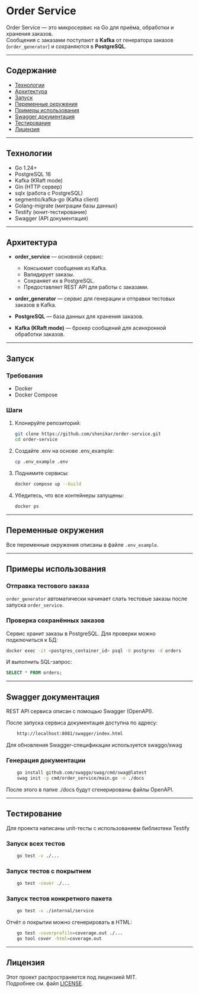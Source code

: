 # Order Service

Order Service — это микросервис на Go для приёма, обработки и хранения заказов.  
Сообщения с заказами поступают в **Kafka** от генератора заказов (`order_generator`) и сохраняются в **PostgreSQL**.

---

## Содержание

- [Технологии](#технологии)
- [Архитектура](#архитектура)
- [Запуск](#запуск)
- [Переменные окружения](#переменные-окружения)
- [Примеры использования](#примеры-использования)
- [Swagger документация](#swagger-документация)
- [Тестирование](#тестирование)
- [Лицензия](#лицензия)

---

## Технологии

- Go 1.24+
- PostgreSQL 16
- Kafka (KRaft mode)
- Gin (HTTP сервер)
- sqlx (работа с PostgreSQL)
- segmentio/kafka-go (Kafka client)
- Golang-migrate (миграции базы данных)
- Testify (юнит-тестирование)
- Swagger (API документация)

---

## Архитектура

- **order_service** — основной сервис:
  - Консьюмит сообщения из Kafka.
  - Валидирует заказы.
  - Сохраняет их в PostgreSQL.
  - Предоставляет REST API для работы с заказами.

- **order_generator** — сервис для генерации и отправки тестовых заказов в Kafka.

- **PostgreSQL** — база данных для хранения заказов.

- **Kafka (KRaft mode)** — брокер сообщений для асинхронной обработки заказов.

---

## Запуск

### Требования

- Docker
- Docker Compose

### Шаги

1. Клонируйте репозиторий:

   ```bash
   git clone https://github.com/shenikar/order-service.git
   cd order-service
    ```

2. Создайте .env на основе .env_example:

    ```bash
    cp .env_example .env
    ```

3. Поднимите сервисы:

    ```bash
    docker compose up --build
    ```

4. Убедитесь, что все контейнеры запущены:

    ```bash
    docker ps
    ```

---

## Переменные окружения

Все переменные окружения описаны в файле `.env_example`.

---

## Примеры использования

### Отправка тестового заказа

`order_generator` автоматически начинает слать тестовые заказы после запуска `order_service`.

### Проверка сохранённых заказов

Сервис хранит заказы в PostgreSQL. Для проверки можно подключиться к БД:

```bash
docker exec -it <postgres_container_id> psql -U postgres -d orders
```

И выполнить SQL-запрос:

```sql
SELECT * FROM orders;
```

---

## Swagger документация

REST API сервиса описан с помощью Swagger (OpenAPI).

После запуска сервиса документация доступна по адресу:
```bash
    http://localhost:8081/swagger/index.html
```
Для обновления Swagger-спецификации используется swaggo/swag
### Генерация документации
```bash
    go install github.com/swaggo/swag/cmd/swag@latest
    swag init -g cmd/order_service/main.go -o ./docs
```
После этого в папке ./docs будут сгенерированы файлы OpenAPI.

---

## Тестирование

Для проекта написаны unit-тесты с использованием библиотеки Testify
### Запуск всех тестов
```bash
    go test -v ./...
```
### Запуск тестов с покрытием
```bash
    go test -cover ./...
```
### Запуск тестов конкретного пакета
```bash
    go test -v ./internal/service
```
Отчёт о покрытии можно сгенерировать в HTML:
```bash
    go test -coverprofile=coverage.out ./...
    go tool cover -html=coverage.out
```
---
## Лицензия

Этот проект распространяется под лицензией MIT.  
Подробнее см. файл [LICENSE](./LICENSE).
